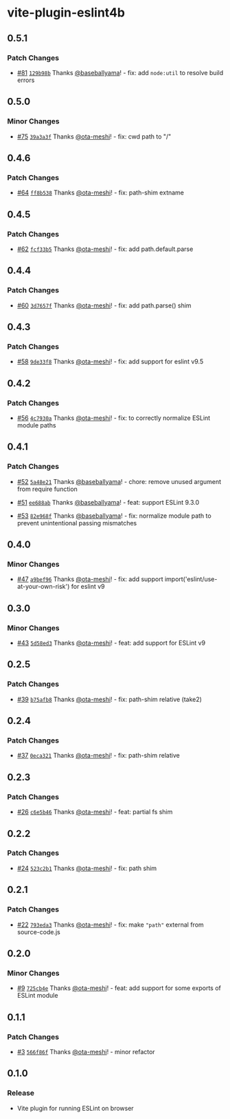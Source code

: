 # vite-plugin-eslint4b

## 0.5.1

### Patch Changes

- [#81](https://github.com/ota-meshi/vite-plugin-eslint4b/pull/81) [`129b98b`](https://github.com/ota-meshi/vite-plugin-eslint4b/commit/129b98b86e995bf00ba57dbd12806bee9abd7443) Thanks [@baseballyama](https://github.com/baseballyama)! - fix: add `node:util` to resolve build errors

## 0.5.0

### Minor Changes

- [#75](https://github.com/ota-meshi/vite-plugin-eslint4b/pull/75) [`39a3a3f`](https://github.com/ota-meshi/vite-plugin-eslint4b/commit/39a3a3fa04411580cf0de27acfd600768f0011cc) Thanks [@ota-meshi](https://github.com/ota-meshi)! - fix: cwd path to "/"

## 0.4.6

### Patch Changes

- [#64](https://github.com/ota-meshi/vite-plugin-eslint4b/pull/64) [`ff8b538`](https://github.com/ota-meshi/vite-plugin-eslint4b/commit/ff8b538799d44f348e9cadefafe37b2a3d5c8226) Thanks [@ota-meshi](https://github.com/ota-meshi)! - fix: path-shim extname

## 0.4.5

### Patch Changes

- [#62](https://github.com/ota-meshi/vite-plugin-eslint4b/pull/62) [`fcf33b5`](https://github.com/ota-meshi/vite-plugin-eslint4b/commit/fcf33b5a2994aec88f0014cacbf707f07a026d43) Thanks [@ota-meshi](https://github.com/ota-meshi)! - fix: add path.default.parse

## 0.4.4

### Patch Changes

- [#60](https://github.com/ota-meshi/vite-plugin-eslint4b/pull/60) [`3d7657f`](https://github.com/ota-meshi/vite-plugin-eslint4b/commit/3d7657f3b9b24f8330976a8cce8d747a42bbf106) Thanks [@ota-meshi](https://github.com/ota-meshi)! - fix: add path.parse() shim

## 0.4.3

### Patch Changes

- [#58](https://github.com/ota-meshi/vite-plugin-eslint4b/pull/58) [`9de33f8`](https://github.com/ota-meshi/vite-plugin-eslint4b/commit/9de33f879bfe226873e2d404863cba11f9d1167e) Thanks [@ota-meshi](https://github.com/ota-meshi)! - fix: add support for eslint v9.5

## 0.4.2

### Patch Changes

- [#56](https://github.com/ota-meshi/vite-plugin-eslint4b/pull/56) [`4c7930a`](https://github.com/ota-meshi/vite-plugin-eslint4b/commit/4c7930a2e7be9e7a6eeeb649ef990f5974560be0) Thanks [@ota-meshi](https://github.com/ota-meshi)! - fix: to correctly normalize ESLint module paths

## 0.4.1

### Patch Changes

- [#52](https://github.com/ota-meshi/vite-plugin-eslint4b/pull/52) [`5a48e21`](https://github.com/ota-meshi/vite-plugin-eslint4b/commit/5a48e218b371d95282484ca64845d1dbc5f47264) Thanks [@baseballyama](https://github.com/baseballyama)! - chore: remove unused argument from require function

- [#51](https://github.com/ota-meshi/vite-plugin-eslint4b/pull/51) [`ee688ab`](https://github.com/ota-meshi/vite-plugin-eslint4b/commit/ee688ab625442911f0365942f089198dafa39be7) Thanks [@baseballyama](https://github.com/baseballyama)! - feat: support ESLint 9.3.0

- [#53](https://github.com/ota-meshi/vite-plugin-eslint4b/pull/53) [`82e968f`](https://github.com/ota-meshi/vite-plugin-eslint4b/commit/82e968fb5ca00d4a5eb1774a9c095d34d4aeddc8) Thanks [@baseballyama](https://github.com/baseballyama)! - fix: normalize module path to prevent unintentional passing mismatches

## 0.4.0

### Minor Changes

- [#47](https://github.com/ota-meshi/vite-plugin-eslint4b/pull/47) [`a9bef96`](https://github.com/ota-meshi/vite-plugin-eslint4b/commit/a9bef9679616433628506b9f456f708f76544343) Thanks [@ota-meshi](https://github.com/ota-meshi)! - fix: add support import('eslint/use-at-your-own-risk') for eslint v9

## 0.3.0

### Minor Changes

- [#43](https://github.com/ota-meshi/vite-plugin-eslint4b/pull/43) [`5d58ed3`](https://github.com/ota-meshi/vite-plugin-eslint4b/commit/5d58ed340db0be7588be448e5d188686c44e3463) Thanks [@ota-meshi](https://github.com/ota-meshi)! - feat: add support for ESLint v9

## 0.2.5

### Patch Changes

- [#39](https://github.com/ota-meshi/vite-plugin-eslint4b/pull/39) [`b75afb8`](https://github.com/ota-meshi/vite-plugin-eslint4b/commit/b75afb843d20b122dd59ddbfe69e208afc434a33) Thanks [@ota-meshi](https://github.com/ota-meshi)! - fix: path-shim relative (take2)

## 0.2.4

### Patch Changes

- [#37](https://github.com/ota-meshi/vite-plugin-eslint4b/pull/37) [`0eca321`](https://github.com/ota-meshi/vite-plugin-eslint4b/commit/0eca3216577304df772dffd6f2fb7f1635ae39b3) Thanks [@ota-meshi](https://github.com/ota-meshi)! - fix: path-shim relative

## 0.2.3

### Patch Changes

- [#26](https://github.com/ota-meshi/vite-plugin-eslint4b/pull/26) [`c6e5b46`](https://github.com/ota-meshi/vite-plugin-eslint4b/commit/c6e5b46989a7330642a95ff7e787e536788a37f8) Thanks [@ota-meshi](https://github.com/ota-meshi)! - feat: partial fs shim

## 0.2.2

### Patch Changes

- [#24](https://github.com/ota-meshi/vite-plugin-eslint4b/pull/24) [`523c2b1`](https://github.com/ota-meshi/vite-plugin-eslint4b/commit/523c2b1e31ae43b84fefd300d24b8215aaaec5ff) Thanks [@ota-meshi](https://github.com/ota-meshi)! - fix: path shim

## 0.2.1

### Patch Changes

- [#22](https://github.com/ota-meshi/vite-plugin-eslint4b/pull/22) [`793eda3`](https://github.com/ota-meshi/vite-plugin-eslint4b/commit/793eda38ff94d9ed2883c46f51a59bee4753e4bd) Thanks [@ota-meshi](https://github.com/ota-meshi)! - fix: make `"path"` external from source-code.js

## 0.2.0

### Minor Changes

- [#9](https://github.com/ota-meshi/vite-plugin-eslint4b/pull/9) [`725cb4e`](https://github.com/ota-meshi/vite-plugin-eslint4b/commit/725cb4e126a1328033b7993365cd713d6d15e915) Thanks [@ota-meshi](https://github.com/ota-meshi)! - feat: add support for some exports of ESLint module

## 0.1.1

### Patch Changes

- [#3](https://github.com/ota-meshi/vite-plugin-eslint4b/pull/3) [`566f86f`](https://github.com/ota-meshi/vite-plugin-eslint4b/commit/566f86fdc29e0c909af3c6f332bde02d62197c9a) Thanks [@ota-meshi](https://github.com/ota-meshi)! - minor refactor

## 0.1.0

### Release

- Vite plugin for running ESLint on browser
